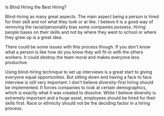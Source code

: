 Is Blind Hiring the Best Hiring?

Blind-hiring as many great aspects. The main aspect being a person is hired for their skill and not what they look or at like. I believe it is a good way of removing the racial/personality bias some companies possess. Hiring people bases on their skills and not by where they went to school or where they grew up is a great idea. 

There could be some issues with this process though. If you don't know what a person is like how do you know they will fit-in with the others workers. It could destroy the team moral and makes everyone less productive. 

Using blind-hiring technique to set up interviews is a great start to giving everyone equal opportunities. But sitting down and having a face to face interview is still very important. I don't believe diversity-first hiring should be implemented. It forces companies to look at certain demographics, which is exactly what it was created to dissolve. While I believe diversity is extremely important and a huge asset, employees should be hired for their skills first. Race or ethnicity should not be the deciding factor in a hiring process.